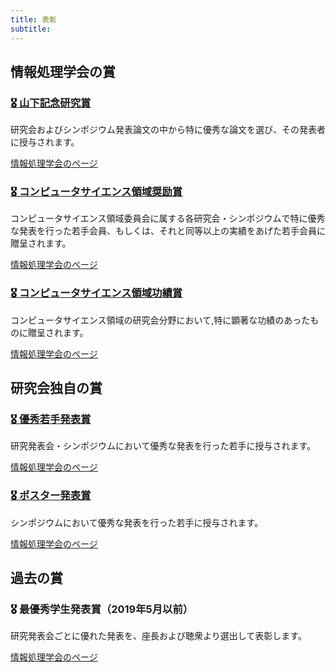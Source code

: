 ```yaml
---
title: 表彰
subtitle:
---
```

## 情報処理学会の賞

### [🎖️ 山下記念研究賞](http://www.ipsj.or.jp/sig/os/index.php?%BB%B3%B2%BC%B5%AD%C7%B0%B8%A6%B5%E6%BE%DE)

研究会およびシンポジウム発表論文の中から特に優秀な論文を選び、その発表者に授与されます。

[情報処理学会のページ](https://www.ipsj.or.jp/award/yamashita.html)

### [🎖️ コンピュータサイエンス領域奨励賞](http://www.ipsj.or.jp/sig/os/index.php?CS%CE%CE%B0%E8%BE%A9%CE%E5%BE%DE)

コンピュータサイエンス領域委員会に属する各研究会・シンポジウムで特に優秀な発表を行った若手会員、もしくは、それと同等以上の実績をあげた若手会員に贈呈されます。

[情報処理学会のページ](https://www.ipsj.or.jp/award/cs-award.html)

### [🎖️ コンピュータサイエンス領域功績賞](http://www.ipsj.or.jp/sig/os/index.php?CS%CE%CE%B0%E8%B8%F9%C0%D3%BE%DE)

コンピュータサイエンス領域の研究会分野において,特に顕著な功績のあったものに贈呈されます。

[情報処理学会のページ](https://www.ipsj.or.jp/award/cs-koseki-award.html)


## 研究会独自の賞

### [🎖️ 優秀若手発表賞](best-young-present)

研究発表会・シンポジウムにおいて優秀な発表を行った若手に授与されます。

[情報処理学会のページ](https://www.ipsj.or.jp/award/os-award2.html)

### [🎖️ ポスター発表賞](http://www.ipsj.or.jp/sig/os/index.php?%A5%DD%A5%B9%A5%BF%A1%BC%C8%AF%C9%BD%BE%DE)

シンポジウムにおいて優秀な発表を行った若手に授与されます。

[情報処理学会のページ](https://www.ipsj.or.jp/award/comsys-award5.html)


## 過去の賞

### 🎖️ 最優秀学生発表賞（2019年5月以前）

 研究発表会ごとに優れた発表を、座長および聴衆より選出して表彰します。

[情報処理学会のページ](http://www.ipsj.or.jp/sig/os/index.php?%BA%C7%CD%A5%BD%A8%B3%D8%C0%B8%C8%AF%C9%BD%BE%DE)
